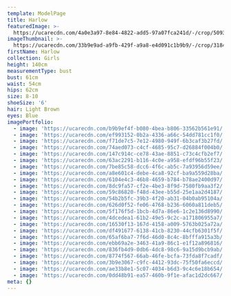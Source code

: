 ```yaml
---
template: ModelPage
title: Harlow
featuredImage: >-
  https://ucarecdn.com/4a0e3a97-8e84-4822-add5-97a07fca241d/-/crop/5093x2448/0,0/-/preview/
imageThumbnail: >-
  https://ucarecdn.com/33b9e9ad-a9fb-429f-a9a8-e4d091c1b9b9/-/crop/3184x3147/973,9/-/preview/
firstName: Harlow
collection: Girls
height: 140cm
measurementType: bust
bust: 61cm
waist: 54cm
hips: 62cm
size: 8-10
shoeSize: '6'
hair: Light Brown
eyes: Blue
imagePortfolio:
  - image: 'https://ucarecdn.com/b9b9ef4f-b080-4bea-b806-33562b561e91/'
  - image: 'https://ucarecdn.com/ef993152-0b2a-4336-a66c-54dd781cc1f0/'
  - image: 'https://ucarecdn.com/f71de7c5-7e12-4980-949f-6b3caf3b27fd/'
  - image: 'https://ucarecdn.com/74aed073-c4cf-4685-95c7-d26884f004b0/'
  - image: 'https://ucarecdn.com/147c914c-ce78-43ae-8851-c73c4cfb2ef7/'
  - image: 'https://ucarecdn.com/63ac2291-b116-4c0e-a958-efdf96b55f23/'
  - image: 'https://ucarecdn.com/7be85c58-dcc6-4f6c-ab5c-7a93956d59ee/'
  - image: 'https://ucarecdn.com/a8e601c4-debe-4ca8-92cf-ba9a559d28ba/'
  - image: 'https://ucarecdn.com/6104e4c3-46b8-4659-b784-b78ae2400d97/'
  - image: 'https://ucarecdn.com/8dc9fa57-cf2e-4be3-8f9d-7580fb9aa3f2/'
  - image: 'https://ucarecdn.com/59c86820-f48d-43ee-b55d-25e1aa2d4187/'
  - image: 'https://ucarecdn.com/54b2b5fc-39b3-4f20-ab31-04b0ab95104a/'
  - image: 'https://ucarecdn.com/626d0f52-fe06-4768-b236-6060a811deb5/'
  - image: 'https://ucarecdn.com/5f176f5d-1bcb-4d7a-86e6-1c2e136d8990/'
  - image: 'https://ucarecdn.com/4dcedea1-61b2-49e5-9c2c-a171806955a7/'
  - image: 'https://ucarecdn.com/16530f13-167d-4158-a009-5763b025a72a/'
  - image: 'https://ucarecdn.com/df491677-6138-41cb-8230-44cfb6301f5f/'
  - image: 'https://ucarecdn.com/65af6ba7-7f6d-46d0-8c4c-8bfffa915a3b/'
  - image: 'https://ucarecdn.com/ebb69a2e-3463-41a9-86c1-e1f12a896816/'
  - image: 'https://ucarecdn.com/836fb4d9-0db6-4dc8-98c6-9a15d9bcb9ab/'
  - image: 'https://ucarecdn.com/8774f567-66ab-46fe-bcfa-73fda8f7cadf/'
  - image: 'https://ucarecdn.com/3b9e3067-c9fc-4412-93dc-75f50fa6eccd/'
  - image: 'https://ucarecdn.com/ae33b8e1-5c07-4034-b6d3-9c4c6e18b654/'
  - image: 'https://ucarecdn.com/0dd48b91-ea57-460b-9f1e-afac1d2dc667/'
meta: {}
---
```


